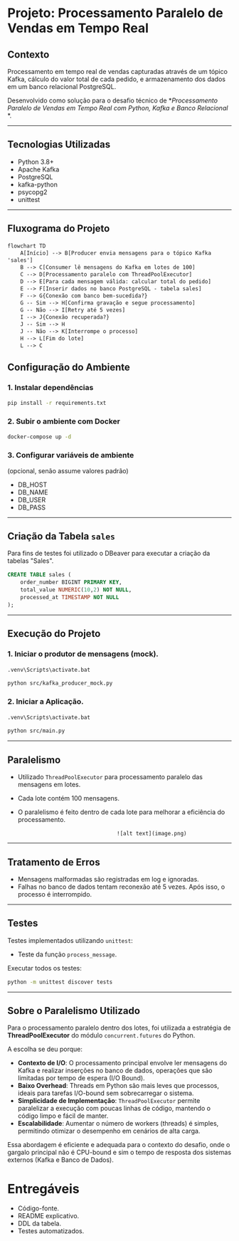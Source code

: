 
#  Projeto: Processamento Paralelo de Vendas em Tempo Real

##  Contexto

Processamento em tempo real de vendas capturadas através de um tópico Kafka, cálculo do valor total de cada pedido, e armazenamento dos dados em um banco relacional PostgreSQL.

Desenvolvido como solução para o desafio técnico de **Processamento Paralelo de Vendas em Tempo Real com Python, Kafka e Banco Relacional*
*.

---

##  Tecnologias Utilizadas

- Python 3.8+
- Apache Kafka
- PostgreSQL
- kafka-python
- psycopg2
- unittest

---
##  Fluxograma do Projeto

```mermaid
flowchart TD
    A[Início] --> B[Producer envia mensagens para o tópico Kafka 'sales']
    B --> C[Consumer lê mensagens do Kafka em lotes de 100]
    C --> D[Processamento paralelo com ThreadPoolExecutor]
    D --> E[Para cada mensagem válida: calcular total do pedido]
    E --> F[Inserir dados no banco PostgreSQL - tabela sales]
    F --> G{Conexão com banco bem-sucedida?}
    G -- Sim --> H[Confirma gravação e segue processamento]
    G -- Não --> I[Retry até 5 vezes]
    I --> J{Conexão recuperada?}
    J -- Sim --> H
    J -- Não --> K[Interrompe o processo]
    H --> L[Fim do lote]
    L --> C
```


##  Configuração do Ambiente

### 1. Instalar dependências

```bash
pip install -r requirements.txt
```

### 2. Subir o ambiente com Docker

```bash
docker-compose up -d
```

### 3. Configurar variáveis de ambiente

(opcional, senão assume valores padrão)

- DB_HOST
- DB_NAME
- DB_USER
- DB_PASS

---

##  Criação da Tabela `sales`

Para fins de testes foi utilizado o DBeaver para executar a criação da tabelas "Sales".

```sql
CREATE TABLE sales (
    order_number BIGINT PRIMARY KEY,
    total_value NUMERIC(10,2) NOT NULL,
    processed_at TIMESTAMP NOT NULL
);
```

---

##  Execução do Projeto

### 1. Iniciar o produtor de mensagens (mock).

```bash
.venv\Scripts\activate.bat 
```

```bash
python src/kafka_producer_mock.py
```

### 2. Iniciar a Aplicação.

```bash
.venv\Scripts\activate.bat 
```

```bash
python src/main.py
```

---

##  Paralelismo

- Utilizado `ThreadPoolExecutor` para processamento paralelo das mensagens em lotes.
- Cada lote contém 100 mensagens.
- O paralelismo é feito dentro de cada lote para melhorar a eficiência do processamento.

                                     ![alt text](image.png)
---

##  Tratamento de Erros

- Mensagens malformadas são registradas em log e ignoradas.
- Falhas no banco de dados tentam reconexão até 5 vezes. Após isso, o processo é interrompido.

---

##  Testes

Testes implementados utilizando `unittest`:

- Teste da função `process_message`.

Executar todos os testes:

```bash
python -m unittest discover tests
```

---

##  Sobre o Paralelismo Utilizado

Para o processamento paralelo dentro dos lotes, foi utilizada a estratégia de **ThreadPoolExecutor** do módulo `concurrent.futures` do Python.

A escolha se deu porque:

- **Contexto de I/O**: O processamento principal envolve ler mensagens do Kafka e realizar inserções no banco de dados, operações que são limitadas por tempo de espera (I/O Bound).
- **Baixo Overhead**: Threads em Python são mais leves que processos, ideais para tarefas I/O-bound sem sobrecarregar o sistema.
- **Simplicidade de Implementação**: `ThreadPoolExecutor` permite paralelizar a execução com poucas linhas de código, mantendo o código limpo e fácil de manter.
- **Escalabilidade**: Aumentar o número de workers (threads) é simples, permitindo otimizar o desempenho em cenários de alta carga.

Essa abordagem é eficiente e adequada para o contexto do desafio, onde o gargalo principal não é CPU-bound e sim o tempo de resposta dos sistemas externos (Kafka e Banco de Dados).


#  Entregáveis

- Código-fonte.
- README explicativo.
- DDL da tabela.
- Testes automatizados.
